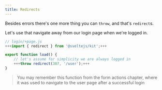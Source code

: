```yaml
---
title: Redirects
---
```


Besides errors there's one more thing you can `throw`, and that's `redirect`s.

Let's use that navigate away from our login page when we're logged in.

```js
// login/+page.js
+++import { redirect } from '@sveltejs/kit';+++

export function load() {
    // let's assume for simplicity we are always logged in
    +++throw redirect(307, '/user');+++
}
```

> You may remember this function from the form actions chapter, where it was used to navigate to the user page after a successful login
